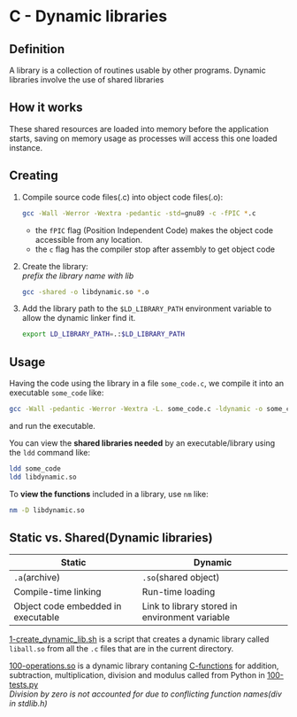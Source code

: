 # C - Dynamic libraries

## Definition

A library is a collection of routines usable by other programs. Dynamic libraries involve the use of shared libraries

## How it works

These shared resources are loaded into memory before the application starts, saving on memory usage as processes will access this one loaded instance.

## Creating

1. Compile source code files(.c) into object code files(.o):  

   ```bash
   gcc -Wall -Werror -Wextra -pedantic -std=gnu89 -c -fPIC *.c
   ```

   - the `fPIC` flag (Position Independent Code) makes the object code accessible from any location.
   - the `c` flag has the compiler stop after assembly to get object code

2. Create the library:  
_prefix the library name with lib_

   ```bash
   gcc -shared -o libdynamic.so *.o
   ```

3. Add the library path to the `$LD_LIBRARY_PATH` environment variable to allow the dynamic linker find it.

   ```bash
   export LD_LIBRARY_PATH=.:$LD_LIBRARY_PATH
   ```

## Usage

Having the code using the library in a file `some_code.c`, we compile it into an executable `some_code` like:

```bash
gcc -Wall -pedantic -Werror -Wextra -L. some_code.c -ldynamic -o some_code
```

and run the executable.

You can view the **shared libraries needed** by an executable/library using the `ldd` command like:

```bash
ldd some_code
ldd libdynamic.so
```

To **view the functions** included in a library, use `nm` like:

```bash
nm -D libdynamic.so 
```

## Static vs. Shared(Dynamic libraries)

|Static|Dynamic|
|---|---|
|`.a`(archive)|`.so`(shared object)|
|Compile-time linking|Run-time loading|
|Object code embedded in executable|Link to library stored in environment variable|

[1-create_dynamic_lib.sh](./1-create_dynamic_lib.sh) is a script that creates a dynamic library called `liball.so` from all the `.c` files that are in the current directory.

[100-operations.so](./100-operations.so) is a dynamic library contaning [C-functions](./100-math.c) for addition, subtraction, multiplication, division and modulus called from Python in [100-tests.py](./100-tests.py)  
_Division by zero is not accounted for due to conflicting function names(div in stdlib.h)_
